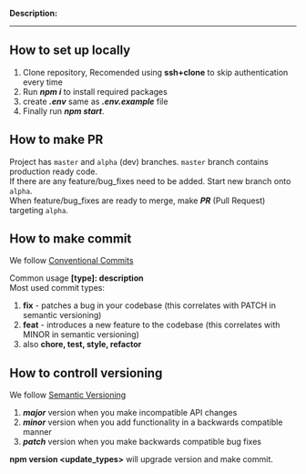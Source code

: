**Description:**

---

## How to set up locally


1. Clone repository, Recomended using **ssh+clone** to skip authentication every time
2. Run ***npm i***  to install required packages
3. create ***.env*** same as ***.env.example*** file
4. Finally run ***npm start***.


## How to make PR

Project has `master` and `alpha` (dev) branches. `master` branch contains production ready code.  
If there are any feature/bug_fixes need to be added. Start new branch onto `alpha`.  
When feature/bug_fixes are ready to merge, make ***PR*** (Pull Request) targeting `alpha`.

## How to make commit
We follow [Conventional Commits](https://www.conventionalcommits.org/en/v1.0.0-beta.2/)

Common usage **[type]: description**  
Most used commit types:  
1. **fix** - patches a bug in your codebase (this correlates with PATCH in semantic versioning)  
2. **feat** - introduces a new feature to the codebase (this correlates with MINOR in semantic versioning)  
3. also **chore, test, style, refactor**

## How to controll versioning 

We follow [Semantic Versioning](https://semver.org/)

1. ***major*** version when you make incompatible API changes  
2. ***minor*** version when you add functionality in a backwards compatible manner  
3. ***patch*** version when you make backwards compatible bug fixes  

**npm version <update_types>** will upgrade version and make commit.
